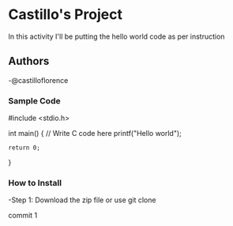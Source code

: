 # Castillo's Project
In this activity I'll be putting the hello world code as per instruction
## Authors
-@castilloflorence
### Sample Code

#include <stdio.h>

int main() {
    // Write C code here
    printf("Hello world");

    return 0;
}
### How to Install
-Step 1: Download the zip file or use git clone

commit 1